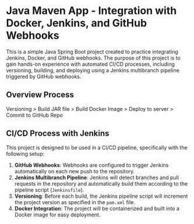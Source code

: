 # Java Maven App - Integration with Docker, Jenkins, and GitHub Webhooks

This is a simple Java Spring Boot project created to practice integrating Jenkins, Docker, and GitHub webhooks. 
The purpose of this project is to gain hands-on experience with automated CI/CD processes, including versioning, 
building, and deploying using a Jenkins multibranch pipeline triggered by GitHub webhooks.

## Overview Process
Versioning > Build JAR file > Build Docker Image > Deploy to server > Commit to GitHub Repo

## CI/CD Process with Jenkins

This project is designed to be used in a CI/CD pipeline, specifically with the following setup:
1. **GitHub Webhooks**: Webhooks are configured to trigger Jenkins automatically on each new push to the repository.
2. **Jenkins Multibranch Pipeline**: Jenkins will detect branches and pull requests in the repository and automatically 
build them according to the pipeline script (`Jenkinsfile`).
3. **Versioning**: Before each build, the Jenkins pipeline script will increment the project version as specified in 
the `pom.xml` file.
4. **Docker Integration**: The project will be containerized and built into a Docker image for easy deployment.